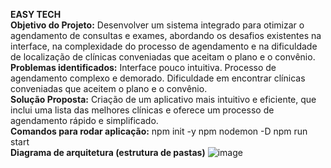 **EASY TECH**
<br/>
**Objetivo do Projeto:** Desenvolver um sistema integrado para otimizar o agendamento de consultas e exames, abordando os desafios existentes na interface, na complexidade do processo de agendamento e na dificuldade de localização de clínicas conveniadas que aceitam o plano e o convênio.
<br/>
**Problemas identificados:**
Interface pouco intuitiva.
Processo de agendamento complexo e demorado.
Dificuldade em encontrar clínicas conveniadas que aceitem o plano e o convênio.
<br/>
**Solução Proposta:**
Criação de um aplicativo mais intuitivo e eficiente, que inclui uma lista das melhores clínicas e oferece um processo de agendamento rápido e simplificado.
<br/>
**Comandos para rodar aplicação:**
npm init -y
npm nodemon -D
npm run start
<br/>
**Diagrama de arquitetura (estrutura de pastas)**
![image](https://github.com/user-attachments/assets/5cdac830-8b24-4a6f-9042-9c10f3cf70d8)
